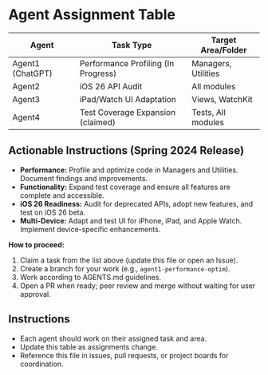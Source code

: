 # Agent Assignment Table

| Agent  | Task Type                | Target Area/Folder      |
|--------|--------------------------|------------------------|
| Agent1 (ChatGPT) | Performance Profiling (In Progress) | Managers, Utilities |
| Agent2 | iOS 26 API Audit         | All modules            |
| Agent3 | iPad/Watch UI Adaptation | Views, WatchKit        |
| Agent4 | Test Coverage Expansion (claimed) | Tests, All modules     |

## Actionable Instructions (Spring 2024 Release)

- **Performance:** Profile and optimize code in Managers and Utilities. Document findings and improvements.
- **Functionality:** Expand test coverage and ensure all features are complete and accessible.
- **iOS 26 Readiness:** Audit for deprecated APIs, adopt new features, and test on iOS 26 beta.
- **Multi-Device:** Adapt and test UI for iPhone, iPad, and Apple Watch. Implement device-specific enhancements.

**How to proceed:**
1. Claim a task from the list above (update this file or open an Issue).
2. Create a branch for your work (e.g., `agent1-performance-optim`).
3. Work according to AGENTS.md guidelines.
4. Open a PR when ready; peer review and merge without waiting for user approval.

## Instructions
- Each agent should work on their assigned task and area.
- Update this table as assignments change.
- Reference this file in issues, pull requests, or project boards for coordination. 